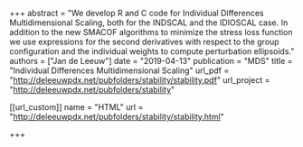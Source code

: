 +++
abstract = "We develop R and C code for Individual Differences Multidimensional Scaling, both for the INDSCAL and the IDIOSCAL case. In addition to the new SMACOF algorithms to minimize the stress loss function we use expressions for the second derivatives with respect to the group configuration and the individual weights to compute perturbation ellipsoids."
authors = ["Jan de Leeuw"]
date = "2019-04-13"
publication = "MDS"
title = "Individual Differences Multidimensional Scaling"
url_pdf = "http://deleeuwpdx.net/pubfolders/stability/stability.pdf"
url_project = "http://deleeuwpdx.net/pubfolders/stability"


[[url_custom]]
name = "HTML"
url = "http://deleeuwpdx.net/pubfolders/stability/stability.html"

+++

